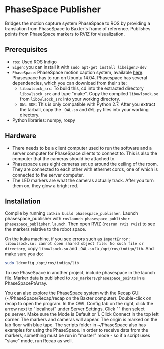 # PhaseSpace Publisher

Bridges the motion capture system PhaseSpace to ROS by providing a translation from PhaseSpace to Baxter's frame of reference. Publishes points from PhaseSpace markers to RVIZ for visualization.


## Prerequisites
* `ros`: Used ROS Indigo
* `Eigen`: you can install it with `sudo apt-get install libeigen3-dev`
* `PhaseSpace`: PhaseSpace motion caption system, available [here](phasespace.com). Phasespace has to run on Ubuntu 14.04. Phasespace has several dependencies, which you can download from their site:
    * `libowlsock_src`: To build this, cd into the extracted directory `libowlsock_src` and type "make". Copy the compiled `libowlsock.so` from `libowlsock_src` into your working directory.
    * `OWL SDK`: This is only compatible with Python 2.7. After you extract the tarball, copy the `_OWL.so` and `OWL.py` files into your working directory.
* Python libraries: numpy, rospy


## Hardware
* There needs to be a client computer used to run the software and a server computer for PhaseSpace clients to connect to. This is also the computer that the cameras should be attached to.
* Phasespace uses eight cameras set up around the ceiling of the room. They are connected to each other with ethernet cords, one of which is connected to the server computer.
* The LED markers are what the cameras actually track. After you turn them on, they glow a bright red.


## Installation
Compile by running `catkin build phasespace_publisher`. Launch phasespace_publisher with `roslaunch phasespace_publisher phasespace_publisher.launch`. Then open RVIZ (`rosrun rviz rviz`) to see the markers relative to the robot space.

On the kuka machine, if you see errors such as `ImportError: libowlsock.so: cannot open shared object file: No such file or directory`, copy `libowlsock.so` and `_OWL.so` to `/opt/ros/indigo/lib`. And make sure you do:

```bash
sudo ldconfig /opt/ros/indigo/lib
```

To use PhaseSpace in another project, include phasespace in the launch file. Marker data is published to `/ps_markers/phasespace_points` in a PhaseSpacePtArray.

You can also explore the PhaseSpace system with the Recap GUI (~/PhaseSpace/Recap/recap on the Baxter computer). Double-click on recap to open the program. In the OWL Config tab on the right, click the arrow next to "localhost" under Server Settings. Click "<find servers>" then select ps_server. Make sure the Mode is Default or 1. Click Connect in the top left corner. The markers and cameras will appear. The origin is marked on the lab floor with blue tape.
The scripts folder in ~/PhaseSpace also has examples for using the PhaseSpace. In order to receive data from the markers, something must be run in "master" mode - so if a script uses "slave" mode, run Recap as well.
